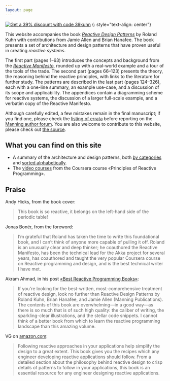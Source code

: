 ```yaml
---
layout: page
---
```


[![Get a 39% discount with code 39kuhn](kuhn_cover.jpg "Get a 39% discount with code 39kuhn")](https\://manning.com/books/reactive-design-patterns?utm_source=ReactiveDesignPatternsKuhn&utm_medium=affiliate&utm_campaign=book_kuhn_reactive_2_21_17&a_aid=ReactiveDesignPatternsKuhn&a_bid=b336a46f)
{: style="text-align: center"}

This website accompanies the book [_Reactive Design Patterns_](https://manning.com/books/reactive-design-patterns?utm_source=ReactiveDesignPatternsKuhn&utm_medium=affiliate&utm_campaign=book_kuhn_reactive_2_21_17&a_aid=ReactiveDesignPatternsKuhn&a_bid=b336a46f) by Roland Kuhn with contributions from Jamie Allen and Brian Hanafee.
The book presents a set of architecture and design patterns that have proven useful in creating _reactive systems_.

The first part (pages 1–63) introduces the concepts and background from the [_Reactive Manifesto_](https://www.reactivemanifesto.org/), rounded up with a real-world example and a tour of the tools of the trade.
The second part (pages 66–123) presents the theory, the reasoning behind the reactive principles, with links to the literature for further study.
The patterns are described in the last part (pages 124–326), each with a one-line summary, an example use-case, and a discussion of its scope and applicability.
The appendices contain a diagramming scheme for reactive systems, the discussion of a larger full-scale example, and a verbatim copy of the Reactive Manifesto.

Although carefully edited, a few mistakes remain in the final manuscript; if you find one, please check the [listing of errata](kuhn_ReactiveDesignPatterns_err1.html) before reporting on the [Manning author forum](https://forums.manning.com/forums/reactive-design-patterns).
You are also welcome to contribute to this website, please check out [the source](https://github.com/ReactiveDesignPatterns/website/).

## What you can find on this site

* A summary of the architecture and design patterns, both [by categories](categories.html) and [sorted alphabetically](alphabetical.html).
* The [video courses](videos.html) from the Coursera course «Principles of Reactive Programming».

## Praise

Andy Hicks, from the book cover:

> This book is so reactive, it belongs on the left-hand side of the periodic table!

Jonas Bonér, from the foreword:

> I’m grateful that Roland has taken the time to write this foundational book, and I can’t think of anyone more capable of pulling it off. Roland is an unusually clear and deep thinker; he coauthored the Reactive Manifesto, has been the technical lead for the Akka project for several years, has coauthored and taught the very popular Coursera course on Reactive programming and design, and is the best technical writer I have met.

Akram Ahmad, in his post [«Best Reactive Programming Books»](http://programming-digressions.blogspot.de/2017/08/best-reactive-programming-books-this.html?m=0):

> If you're looking for the best-written, most-comprehensive treatment of reactive design, look no further than Reactive Design Patterns by Roland Kuhn, Brian Hanafee, and Jamie Allen (Manning Publications). The contents of this book are overwhelming—in a good way—as there is so much that is of such high quality: the caliber of writing, the sparkling-clear illustrations, and the stellar code snippets. I cannot think of a better book from which to learn the reactive programming landscape than this amazing volume.

VG on [amazon.com](https://www.amazon.de/Reactive-Design-Patterns-Roland-Kuhn/dp/1617291803):

> Following reactive approaches in your applications help simplify the design to a great extent. This book gives you the recipes which any engineer developing reactive applications should follow. From a detailed section about the philosophy behind reactive design to crisp details of patterns to follow in your applications, this book is an essential resource for any engineer designing reactive applications.
